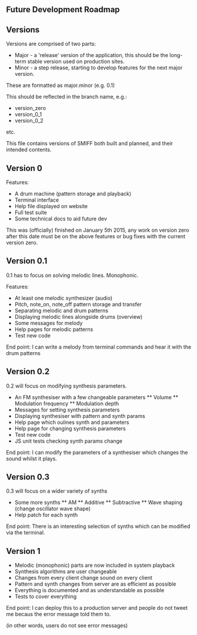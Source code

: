 Future Development Roadmap
--------------------------

Versions
--------

Versions are comprised of two parts:

* Major - a 'release' version of the application, this should be the long-term stable version used on production sites.
* Minor - a step release, starting to develop features for the next major version.

These are formatted as major.minor (e.g. 0.1)

This should be reflected in the branch name, e.g.:

* version_zero
* version_0_1
* version_0_2

etc.

This file contains versions of SMIFF both built and planned, and their intended contents. 

Version 0
---------

Features:

* A drum machine (pattern storage and playback)
* Terminal interface
* Help file displayed on website
* Full test suite
* Some technical docs to aid future dev

This was (officially) finished on January 5th 2015, any work on version zero after this date must be on the above features or bug fixes with the current version zero.


Version 0.1
-----------

0.1 has to focus on solving melodic lines. Monophonic.

Features:

* At least one melodic synthesizer (audio)
* Pitch, note_on, note_off pattern storage and transfer
* Separating melodic and drum patterns
* Displaying melodic lines alongside drums (overview) 
* Some messages for melody
* Help pages for melodic patterns
* Test new code 

End point: I can write a melody from terminal commands and hear it with the drum patterns

Version 0.2
-----------

0.2 will focus on modifying synthesis parameters.

* An FM synthesiser with a few changeable parameters
** Volume
** Modulation frequency
** Modulation depth 
* Messages for setting synthesis parameters
* Displaying synthesiser with pattern and synth params
* Help page which oulines synth and parameters
* Help page for changing synthesis parameters
* Test new code
* JS unit tests checking synth params change

End point: I can modify the parameters of a synthesiser which changes the sound whilst it plays.

Version 0.3
-----------

0.3 will focus on a wider variety of synths 

* Some more synths
** AM
** Additive
** Subtractive
** Wave shaping (change oscillator wave shape)
* Help patch for each synth

End point: There is an interesting selection of synths which can be modified via the terminal. 

Version 1
---------

* Melodic (monophonic) parts are now included in system playback
* Synthesis algorithms are user changeable
* Changes from every client change sound on every client
* Pattern and synth changes from server are as efficient as possible
* Everything is documented and as understandable as possible
* Tests to cover everything

End point: I can deploy this to a production server and people do not tweet me becaus the error message told them to. 

(in other words, users do not see error messages)







